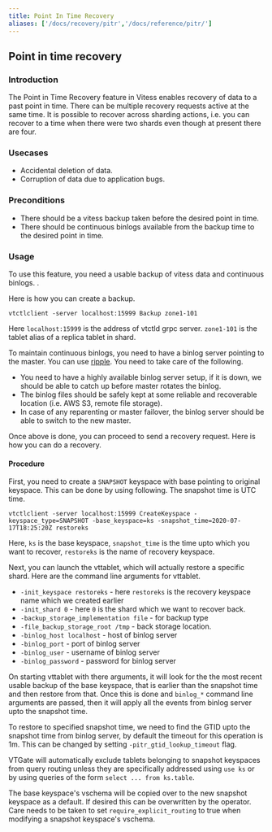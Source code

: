 ```yaml
---
title: Point In Time Recovery
aliases: ['/docs/recovery/pitr','/docs/reference/pitr/']
---
```


## Point in time recovery

### Introduction

The Point in Time Recovery feature in Vitess enables recovery of data to a past point in time. There can be multiple recovery requests active at the same time. It is possible to recover across sharding actions, i.e. you can recover to a time when there were two shards even though at present there are four.

### Usecases
- Accidental deletion of data.
- Corruption of data due to application bugs.

### Preconditions
- There should be a vitess backup taken before the desired point in time.
- There should be continuous binlogs available from the backup time to the desired point in time.

### Usage

To use this feature, you need a usable backup of vitess data and continuous binlogs. .

Here is how you can create a backup.

`vtctlclient -server localhost:15999 Backup zone1-101`

Here `localhost:15999` is the address of vtctld grpc server. `zone1-101` is the tablet alias of a replica tablet in shard.

To maintain continuous binlogs, you need to have a binlog server pointing to the master. You can use [ripple](https://github.com/google/mysql-ripple). You need to take care of the following.
 - You need to have a highly available binlog server setup, if it is down, we should be able to catch up before master rotates the binlog.
 - The binlog files should be safely kept at some reliable and recoverable location (i.e. AWS S3, remote file storage). 
 - In case of any reparenting or master failover, the binlog server should be able to switch to the new master.
 
 Once above is done, you can proceed to send a recovery request. Here is how you can do a recovery.
 
#### Procedure
 First, you need to create a `SNAPSHOT` keyspace with base pointing to original keyspace. This can be done by using following. The snapshot time is UTC time.
 
 `vtctlclient -server localhost:15999 CreateKeyspace -keyspace_type=SNAPSHOT -base_keyspace=ks -snapshot_time=2020-07-17T18:25:20Z restoreks`
 
 Here, `ks` is the base keyspace, `snapshot_time` is the time upto which you want to recover, `restoreks` is the name of recovery keyspace.
 
 Next, you can launch the vttablet, which will actually restore a specific shard. Here are the command line arguments for vttablet.
 - `-init_keyspace restoreks` - here `restoreks` is the recovery keyspace name which we created earlier
 - `-init_shard 0` - here `0` is the shard which we want to recover back.
 - `-backup_storage_implementation file` - for backup type
 - `-file_backup_storage_root /tmp` - back storage location.
 - `-binlog_host localhost` - host of binlog server
 - `-binlog_port` - port of binlog server
 - `-binlog_user` - username of binlog server
 - `-binlog_password` - password for binlog server
 
 On starting vttablet with there arguments, it will look for the the most recent usable backup of the base keyspace, that is earlier than the snapshot time and then restore from that. Once this is done and `binlog_*` command line arguments are passed, then it will apply all the events from binlog server upto the snapshot time.
 
 To restore to specified snapshot time, we need to find the GTID upto the snapshot time from binlog server, by default the timeout for this operation is 1m. This can be changed by setting `-pitr_gtid_lookup_timeout` flag.
 
 
VTGate will automatically exclude tablets belonging to snapshot keyspaces from query routing unless they are specifically addressed using `use ks` or by using queries of the form `select ... from ks.table`.

The base keyspace's vschema will be copied over to the new snapshot keyspace as a default. If desired this can be overwritten by the operator. Care needs to be taken to set `require_explicit_routing` to true when modifying a snapshot keyspace's vschema.

